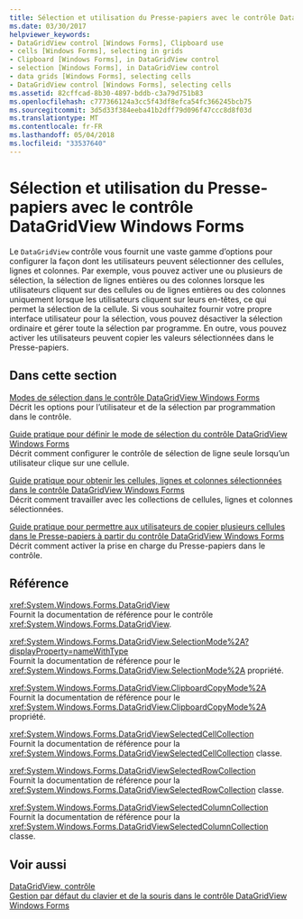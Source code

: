 ```yaml
---
title: Sélection et utilisation du Presse-papiers avec le contrôle DataGridView Windows Forms
ms.date: 03/30/2017
helpviewer_keywords:
- DataGridView control [Windows Forms], Clipboard use
- cells [Windows Forms], selecting in grids
- Clipboard [Windows Forms], in DataGridView control
- selection [Windows Forms], in DataGridView control
- data grids [Windows Forms], selecting cells
- DataGridView control [Windows Forms], selecting cells
ms.assetid: 82cffcad-8b30-4897-bddb-c3a79d751b83
ms.openlocfilehash: c777366124a3cc5f43df8efca54fc366245bcb75
ms.sourcegitcommit: 3d5d33f384eeba41b2dff79d096f47ccc8d8f03d
ms.translationtype: MT
ms.contentlocale: fr-FR
ms.lasthandoff: 05/04/2018
ms.locfileid: "33537640"
---
```

# <a name="selection-and-clipboard-use-with-the-windows-forms-datagridview-control"></a>Sélection et utilisation du Presse-papiers avec le contrôle DataGridView Windows Forms
Le `DataGridView` contrôle vous fournit une vaste gamme d’options pour configurer la façon dont les utilisateurs peuvent sélectionner des cellules, lignes et colonnes. Par exemple, vous pouvez activer une ou plusieurs de sélection, la sélection de lignes entières ou des colonnes lorsque les utilisateurs cliquent sur des cellules ou de lignes entières ou des colonnes uniquement lorsque les utilisateurs cliquent sur leurs en-têtes, ce qui permet la sélection de la cellule. Si vous souhaitez fournir votre propre interface utilisateur pour la sélection, vous pouvez désactiver la sélection ordinaire et gérer toute la sélection par programme. En outre, vous pouvez activer les utilisateurs peuvent copier les valeurs sélectionnées dans le Presse-papiers.  
  
## <a name="in-this-section"></a>Dans cette section  
 [Modes de sélection dans le contrôle DataGridView Windows Forms](../../../../docs/framework/winforms/controls/selection-modes-in-the-windows-forms-datagridview-control.md)  
 Décrit les options pour l’utilisateur et de la sélection par programmation dans le contrôle.  
  
 [Guide pratique pour définir le mode de sélection du contrôle DataGridView Windows Forms](../../../../docs/framework/winforms/controls/how-to-set-the-selection-mode-of-the-windows-forms-datagridview-control.md)  
 Décrit comment configurer le contrôle de sélection de ligne seule lorsqu’un utilisateur clique sur une cellule.  
  
 [Guide pratique pour obtenir les cellules, lignes et colonnes sélectionnées dans le contrôle DataGridView Windows Forms](../../../../docs/framework/winforms/controls/selected-cells-rows-and-columns-datagridview.md)  
 Décrit comment travailler avec les collections de cellules, lignes et colonnes sélectionnées.  
  
 [Guide pratique pour permettre aux utilisateurs de copier plusieurs cellules dans le Presse-papiers à partir du contrôle DataGridView Windows Forms](../../../../docs/framework/winforms/controls/enable-users-to-copy-multiple-cells-to-the-clipboard-datagridview.md)  
 Décrit comment activer la prise en charge du Presse-papiers dans le contrôle.  
  
## <a name="reference"></a>Référence  
 <xref:System.Windows.Forms.DataGridView>  
 Fournit la documentation de référence pour le contrôle <xref:System.Windows.Forms.DataGridView>.  
  
 <xref:System.Windows.Forms.DataGridView.SelectionMode%2A?displayProperty=nameWithType>  
 Fournit la documentation de référence pour le <xref:System.Windows.Forms.DataGridView.SelectionMode%2A> propriété.  
  
 <xref:System.Windows.Forms.DataGridView.ClipboardCopyMode%2A>  
 Fournit la documentation de référence pour le <xref:System.Windows.Forms.DataGridView.ClipboardCopyMode%2A> propriété.  
  
 <xref:System.Windows.Forms.DataGridViewSelectedCellCollection>  
 Fournit la documentation de référence pour la <xref:System.Windows.Forms.DataGridViewSelectedCellCollection> classe.  
  
 <xref:System.Windows.Forms.DataGridViewSelectedRowCollection>  
 Fournit la documentation de référence pour la <xref:System.Windows.Forms.DataGridViewSelectedRowCollection> classe.  
  
 <xref:System.Windows.Forms.DataGridViewSelectedColumnCollection>  
 Fournit la documentation de référence pour la <xref:System.Windows.Forms.DataGridViewSelectedColumnCollection> classe.  
  
## <a name="see-also"></a>Voir aussi  
 [DataGridView, contrôle](../../../../docs/framework/winforms/controls/datagridview-control-windows-forms.md)  
 [Gestion par défaut du clavier et de la souris dans le contrôle DataGridView Windows Forms](../../../../docs/framework/winforms/controls/default-keyboard-and-mouse-handling-in-the-windows-forms-datagridview-control.md)
